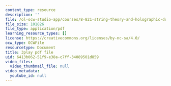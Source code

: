```yaml
---
content_type: resource
description: ''
file: /ol-ocw-studio-app/courses/8-821-string-theory-and-holographic-duality-fall-2014/6413b06251f9e38ac7ff34089501d859_Wcy-zCt8llk.pdf
file_size: 101826
file_type: application/pdf
learning_resource_types: []
license: https://creativecommons.org/licenses/by-nc-sa/4.0/
ocw_type: OCWFile
resourcetype: Document
title: 3play pdf file
uid: 6413b062-51f9-e38a-c7ff-34089501d859
video_files:
  video_thumbnail_file: null
video_metadata:
  youtube_id: null
---
```

